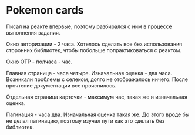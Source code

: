 # Pokemon cards

Писал на реакте впервые, поэтому разбирался с ним в процессе выполнения задания.

Окно авторизации - 2 часа. Хотелось сделать все без использования сторонних библиотек, чтобы побольше попрактиковаться с реактом.

Окно OTP - полчаса - час. 

Главная страница - часа четыре. Изначальная оценка - два часа. Возникали проблемы с селеком, долго не отображалось ничего. После прочтение документации все прояснилось.

Отдельная страница карточки - максимум час, такая же и изначальная оценка.

Пагинация - часа два. Изначальная оценка такая же. До этого вроде бы не делал пагинацию, поэтому изучал пути как это сделать без библиотек.
